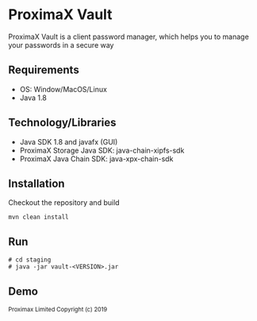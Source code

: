 # ProximaX Vault

ProximaX Vault is a client password manager, which helps you to manage your passwords in a secure way

## Requirements
- OS: Window/MacOS/Linux
- Java 1.8

## Technology/Libraries
- Java SDK 1.8 and javafx (GUI)
- ProximaX Storage Java SDK: java-chain-xipfs-sdk
- ProximaX Java Chain SDK: java-xpx-chain-sdk

## Installation
Checkout the repository and build

```
mvn clean install
```

## Run

```
# cd staging
# java -jar vault-<VERSION>.jar
```

## Demo


<sub>Proximax Limited Copyright (c) 2019</sub>